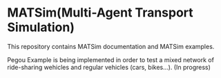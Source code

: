 # MATSim(Multi-Agent Transport Simulation)

This repository contains MATSim documentation and MATSim examples.

Pegou Example is being implemented in order to test a mixed network of ride-sharing wehicles and regular vehicles (cars, bikes...).
(In progress)
